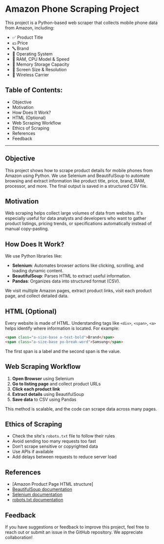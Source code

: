 # Amazon Phone Scraping Project

This project is a Python-based web scraper that collects mobile phone data from Amazon, including:

- ✅ Product Title
- 💵 Price
- 🔤 Brand
- 📱 Operating System
- 🧠 RAM, CPU Model & Speed
- 💾 Memory Storage Capacity
- 📐 Screen Size & Resolution
- 📡 Wireless Carrier

## Table of Contents:

* Objective
* Motivation
* How Does It Work?
* HTML (Optional)
* Web Scraping Workflow
* Ethics of Scraping
* References
* Feedback

---

## Objective

This project shows how to scrape product details for mobile phones from Amazon using Python. We use Selenium and BeautifulSoup to automate browsing and extract information like product title, price, brand, RAM, processor, and more. The final output is saved in a structured CSV file.

## Motivation

Web scraping helps collect large volumes of data from websites. It's especially useful for data analysts and developers who want to gather product listings, pricing trends, or specifications automatically instead of manual copy-pasting.

## How Does It Work?

We use Python libraries like:

* **Selenium**: Automates browser actions like clicking, scrolling, and loading dynamic content.
* **BeautifulSoup**: Parses HTML to extract useful information.
* **Pandas**: Organizes data into structured format (CSV).

We visit multiple Amazon pages, extract product links, visit each product page, and collect detailed data.

## HTML (Optional)

Every website is made of HTML. Understanding tags like `<div>`, `<span>`, `<a>` helps identify where information is located. For example:

```html
<span class="a-size-base a-text-bold">Brand</span>
<span class="a-size-base po-break-word">Samsung</span>
```

The first span is a label and the second span is the value.

## Web Scraping Workflow

1. **Open Browser** using Selenium
2. **Go to listing page** and collect product URLs
3. **Click each product link**
4. **Extract details** using BeautifulSoup
5. **Save data** to CSV using Pandas

This method is scalable, and the code can scrape data across many pages.

## Ethics of Scraping

* Check the site's `robots.txt` file to follow their rules
* Avoid sending too many requests too fast
* Don’t scrape sensitive or copyrighted data
* Use APIs if available
* Add delays between requests to reduce server load

## References

* \[Amazon Product Page HTML structure]
* [BeautifulSoup documentation](https://www.crummy.com/software/BeautifulSoup/)
* [Selenium documentation](https://www.selenium.dev/documentation/)
* [robots.txt documentation](https://www.robotstxt.org/)

## Feedback

If you have suggestions or feedback to improve this project, feel free to reach out or submit an issue in the GitHub repository. We appreciate collaboration!
